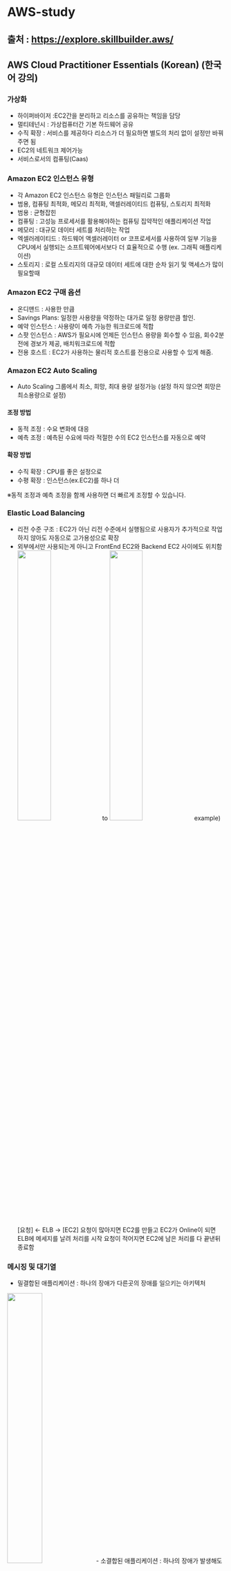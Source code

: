 # AWS-study
## 출처 : https://explore.skillbuilder.aws/ 

## AWS Cloud Practitioner Essentials (Korean) (한국어 강의)

### 가상화
- 하이퍼바이저 :EC2간을 분리하고 리소스를 공유하는 책임을 담당
- 멀티테넌시 : 가상컴퓨터간 기본 하드웨어 공유 
- 수직 확장 : 서비스를 제공하다 리소스가 더 필요하면 별도의 처리 없이 설정만 바꿔주면 됨
- EC2의 네트워크 제어가능
- 서비스로서의 컴퓨팅(Caas)

### Amazon EC2 인스턴스 유형
- 각 Amazon EC2 인스턴스 유형은 인스턴스 패밀리로 그룹화
- 범용, 컴퓨팅 최적화, 메모리 최적화, 액셀러레이티드 컴퓨팅, 스토리지 최적화 
- 범용 : 균형잡힌
- 컴퓨팅 : 고성능 프로세서를 활용해야하는 컴퓨팅 집약적인 애플리케이션 작업
- 메모리 : 대규모 데이터 세트를 처리하는 작업
- 엑셀러레이티드 : 하드웨어 액셀러레이터 or 코프로세서를 사용하여 일부 기능을 CPU에서 실행되는 소프트웨어에서보다 더 효율적으로 수행 (ex. 그래픽 애플리케이션)
- 스토리지 : 로컬 스토리지의 대규모 데이터 세트에 대한 순차 읽기 및 액세스가 많이 필요할때

### Amazon EC2 구매 옵션
- 온디맨드 : 사용한 만큼
- Savings Plans: 일정한 사용량을 약정하는 대가로 일정 용량만큼 할인.
- 예약 인스턴스 : 사용량이 예측 가능한 워크로드에 적합
- 스팟 인스턴스 : AWS가 필요시에 언제든 인스턴스 용량을 회수할 수 있음, 회수2분전에 경보가 제공, 배치워크로드에 적합
- 전용 호스트 : EC2가 사용하는 물리적 호스트를 전용으로 사용할 수 있게 해줌.

### Amazon EC2 Auto Scaling
- Auto Scaling 그룹에서 최소, 희망, 최대 용량 설정가능 (설정 하지 않으면 희망은 최소용량으로 설정)
#### 조정 방법
- 동적 조정 : 수요 변화에 대응
- 예측 조정 : 예측된 수요에 따라 적절한 수의 EC2 인스턴스를 자동으로 예약
#### 확장 방법
- 수직 확장 : CPU를 좋은 설정으로
- 수평 확장 : 인스턴스(ex.EC2)를 하나 더 

※동적 조정과 예측 조정을 함께 사용하면 더 빠르게 조정할 수 있습니다.

### Elastic Load Balancing 
- 리전 수준 구조 : EC2가 아닌 리전 수준에서 실행됨으로 사용자가 추가적으로 작업하지 않아도 자동으로 고가용성으로 확장 
- 외부에서만 사용되는게 아니고 FrontEnd EC2와 Backend EC2 사이에도 위치함
<img src="https://user-images.githubusercontent.com/57505385/215297634-e98f4395-c88b-4b27-b537-55bf2d1d57e8.png" width="40%"> to <img src="https://user-images.githubusercontent.com/57505385/215297666-1a267cae-4e44-490d-94c5-36ad185d127c.png" width="40%">
example)
[요청] <- ELB -> [EC2]
요청이 많아지면 EC2를 만들고 EC2가 Online이 되면 ELB에 메세지를 날려 처리를 시작
요청이 적어지면 EC2에 남은 처리를 다 끝낸뒤 종료함

### 메시징 및 대기열
- 밀결합된 애플리케이션 : 하나의 장애가 다른곳의 장애를 일으키는 아키텍처
<img src="https://user-images.githubusercontent.com/57505385/215297943-1ae9ec77-8ab6-4b25-922c-6f6af46640aa.png" width="40%">
- 소결합된 애플리케이션 : 하나의 장애가 발생해도 다른곳으로 장애가 퍼지지 않는 아키텍처
<img src="https://user-images.githubusercontent.com/57505385/215297963-cda315ef-bcca-4dbe-847f-58c1df8b0f2e.png" width="40%">

#### Amazon Simple Notification Service(Amazon SNS)
Amazon Simple Notification Service(Amazon SNS)는 게시/구독 서비스입니다. 
게시자는 Amazon SNS 주제를 사용하여 구독자에게 메시지를 게시합니다. 
이는 커피숍에서 계산원이 음료를 만드는 바리스타에게 주문 사항을 전달하는 것과 비슷합니다.
Amazon SNS에서 구독자는 웹 서버, 이메일 주소, AWS Lambda 함수 또는 그 밖의 여러 옵션이 될 수 있습니다. 

### 추가 컴퓨팅 서비스
- 서버리스 : 기본 인프라를 보거나 액세스 할 수 없음

#### AWS Lambda 
- 서버리스 컴퓨팅 옵션의 대표적인 서비스
- 사용자가 코드를 Lambda 함수라는 곳에 업로드 할수있게 도와주는 서비스
- 서비스가 트리거를 기다리다 감지되면 관리형 환경에서 자동으로 실행이 됨.
- 실행 시간이 15분 미만이여야 함
- 15분이 걸리지 않는 빠른 처리에 적합
- 코드를 실행하는 동안에만 요금이 부과됨

#### Amazon Elastic Container Service (ECS), Amazon Elastic Kubernetes Service (EKS)
- 컨테이너(도커) 오케스트레이션 도구 
- 운영체제수준에서의 가상화를 제공
- 이 경우 EC2에서 실행할 수 있음

-> 기본적인 OS에 액세스할 필요 없거나 EC2 를 컨트롤 하지 않아도 되는 경우는 AWS Fargate 를 사용하는게 좋음
#### AWS Fargate 
- AWS Fargate는 컨테이너용 서버리스 컴퓨팅 엔진으로, Amazon ECS와 Amazon EKS에서 작동
- AWS Fargate를 사용하는 경우 서버를 프로비저닝하거나 관리할 필요가 없음
- AWS Fargate는 자동으로 서버 인프라를 관리
- 컨테이너를 실행하는 데 필요한 리소스에 대해서만 비용을 지불하면 됩니다.

